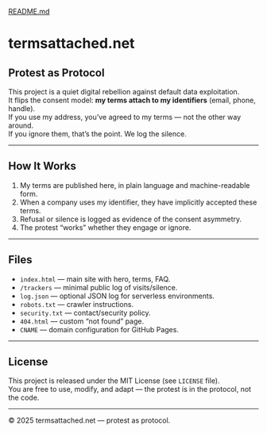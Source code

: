 [README.md](https://github.com/user-attachments/files/21676432/README.md)
# termsattached.net

## Protest as Protocol

This project is a quiet digital rebellion against default data exploitation.  
It flips the consent model: **my terms attach to my identifiers** (email, phone, handle).  
If you use my address, you’ve agreed to my terms — not the other way around.  
If you ignore them, that’s the point. We log the silence.

---

## How It Works
1. My terms are published here, in plain language and machine-readable form.  
2. When a company uses my identifier, they have implicitly accepted these terms.  
3. Refusal or silence is logged as evidence of the consent asymmetry.  
4. The protest “works” whether they engage or ignore.

---

## Files
- `index.html` — main site with hero, terms, FAQ.  
- `/trackers` — minimal public log of visits/silence.  
- `log.json` — optional JSON log for serverless environments.  
- `robots.txt` — crawler instructions.  
- `security.txt` — contact/security policy.  
- `404.html` — custom “not found” page.  
- `CNAME` — domain configuration for GitHub Pages.  

---

## License
This project is released under the MIT License (see `LICENSE` file).  
You are free to use, modify, and adapt — the protest is in the protocol, not the code.

---

© 2025 termsattached.net — protest as protocol.
